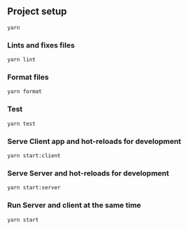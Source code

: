 ## Project setup

```
yarn
```

### Lints and fixes files

```
yarn lint
```

### Format files

```
yarn format
```

### Test

```
yarn test
```

### Serve Client app and hot-reloads for development

```
yarn start:client
```

### Serve Server and hot-reloads for development

```
yarn start:server
```

### Run Server and client at the same time

```
yarn start
```
